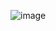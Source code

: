 ![image](https://github.com/AklavyaSangra/Lab/assets/146859465/b4cba98d-3c9d-49ab-8a7f-5ee8df0e4375)
